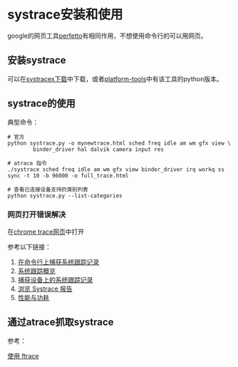 # systrace安装和使用

google的网页工具[perfetto](https://ui.perfetto.dev/#!/record)有相同作用，不想使用命令行的可以用网页。

## 安装systrace

可以在[systracex下载](https://android.googlesource.com/platform/external/chromium-trace/+archive/master/catapult.tar.gz)中下载，或者[platform-tools](https://chromium.googlesource.com/android_tools/+archive/881586ca84f2fb8e82faa9c8d645416d175d0f01/sdk/platform-tools.tar.gz)中有该工具的python版本。

## systrace的使用

典型命令：

```Shell
# 官方
python systrace.py -o mynewtrace.html sched freq idle am wm gfx view \
        binder_driver hal dalvik camera input res

# atrace 指令
./systrace sched freq idle am wm gfx view binder_driver irq workq ss sync -t 10 -b 96000 -o full_trace.html

# 查看已连接设备支持的类别列表
python systrace.py --list-categories
```

### 网页打开错误解决

在[chrome trace网页](chrome://tracing/)中打开

参考以下链接：

1. [在命令行上捕获系统跟踪记录](https://developer.android.com/topic/performance/tracing/command-line?hl=zh-cn)
2. [系统跟踪概览](https://developer.android.com/topic/performance/tracing?hl=zh-cn)
3. [捕获设备上的系统跟踪记录](https://developer.android.com/topic/performance/tracing/on-device?hl=zh-cn)
4. [浏览 Systrace 报告](https://developer.android.com/topic/performance/tracing/navigate-report?hl=zh-cn)
5. [性能与功耗](https://developer.android.com/topic/performance?hl=zh-cn)

## 通过atrace抓取systrace

参考：

[使用 ftrace](https://source.android.com/devices/tech/debug/ftrace?hl=zh-cn)
